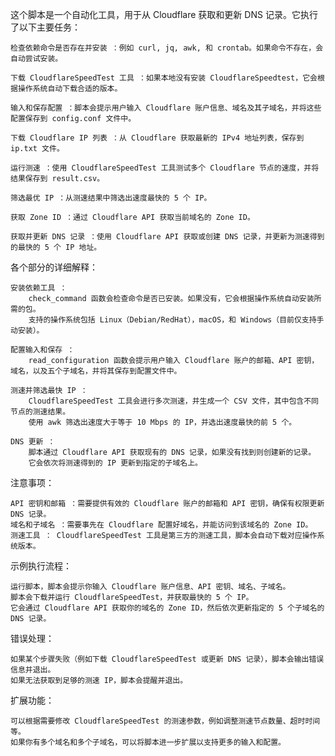 这个脚本是一个自动化工具，用于从 Cloudflare 获取和更新 DNS 记录。它执行了以下主要任务：

    检查依赖命令是否存在并安装 ：例如 curl, jq, awk, 和 crontab。如果命令不存在，会自动尝试安装。

    下载 CloudflareSpeedTest 工具 ：如果本地没有安装 CloudflareSpeedtest，它会根据操作系统自动下载合适的版本。

    输入和保存配置 ：脚本会提示用户输入 Cloudflare 账户信息、域名及其子域名，并将这些配置保存到 config.conf 文件中。

    下载 Cloudflare IP 列表 ：从 Cloudflare 获取最新的 IPv4 地址列表，保存到 ip.txt 文件。

    运行测速 ：使用 CloudflareSpeedTest 工具测试多个 Cloudflare 节点的速度，并将结果保存到 result.csv。

    筛选最优 IP ：从测速结果中筛选出速度最快的 5 个 IP。

    获取 Zone ID ：通过 Cloudflare API 获取当前域名的 Zone ID。

    获取并更新 DNS 记录 ：使用 Cloudflare API 获取或创建 DNS 记录，并更新为测速得到的最快的 5 个 IP 地址。 

各个部分的详细解释：

    安装依赖工具 ：
        check_command 函数会检查命令是否已安装。如果没有，它会根据操作系统自动安装所需的包。
        支持的操作系统包括 Linux（Debian/RedHat），macOS，和 Windows（目前仅支持手动安装）。 

    配置输入和保存 ：
        read_configuration 函数会提示用户输入 Cloudflare 账户的邮箱、API 密钥，域名，以及五个子域名，并将其保存到配置文件中。 

    测速并筛选最快 IP ：
        CloudflareSpeedTest 工具会进行多次测速，并生成一个 CSV 文件，其中包含不同节点的测速结果。
        使用 awk 筛选出速度大于等于 10 Mbps 的 IP，并选出速度最快的前 5 个。 

    DNS 更新 ：
        脚本通过 Cloudflare API 获取现有的 DNS 记录，如果没有找到则创建新的记录。
        它会依次将测速得到的 IP 更新到指定的子域名上。 

注意事项：

    API 密钥和邮箱 ：需要提供有效的 Cloudflare 账户的邮箱和 API 密钥，确保有权限更新 DNS 记录。
    域名和子域名 ：需要事先在 Cloudflare 配置好域名，并能访问到该域名的 Zone ID。
    测速工具 ： CloudflareSpeedTest 工具是第三方的测速工具，脚本会自动下载对应操作系统版本。 

示例执行流程：

    运行脚本，脚本会提示你输入 Cloudflare 账户信息、API 密钥、域名、子域名。
    脚本会下载并运行 CloudflareSpeedTest，并获取最快的 5 个 IP。
    它会通过 Cloudflare API 获取你的域名的 Zone ID，然后依次更新指定的 5 个子域名的 DNS 记录。 

错误处理：

    如果某个步骤失败（例如下载 CloudflareSpeedTest 或更新 DNS 记录），脚本会输出错误信息并退出。
    如果无法获取到足够的测速 IP，脚本会提醒并退出。 

扩展功能：

    可以根据需要修改 CloudflareSpeedTest 的测速参数，例如调整测速节点数量、超时时间等。
    如果你有多个域名和多个子域名，可以将脚本进一步扩展以支持更多的输入和配置。 
